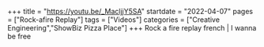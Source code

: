 +++
title = "https://youtu.be/_MacljjY5SA"
startdate = "2022-04-07"
pages = ["Rock-afire Replay"]
tags = ["Videos"]
categories = ["Creative Engineering","ShowBiz Pizza Place"]
+++
Rock a fire replay french | I wanna be free
